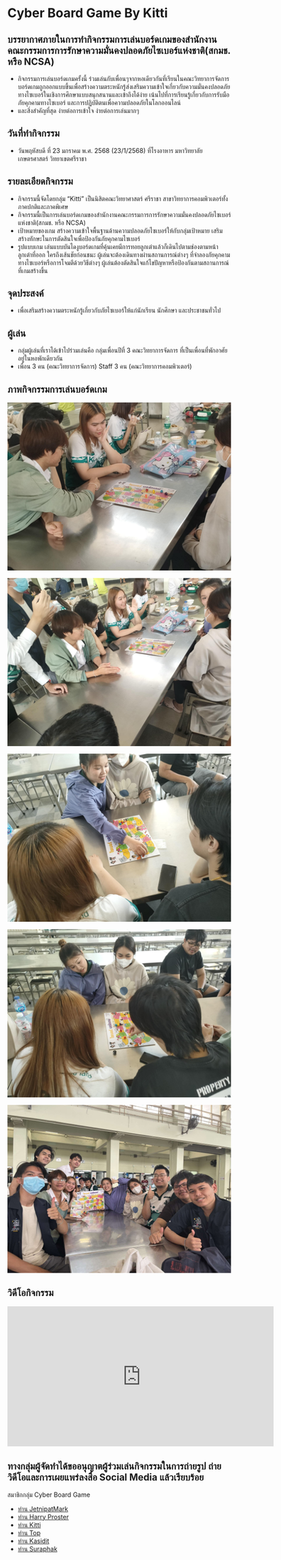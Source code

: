 # Cyber Board Game By Kitti 

## บรรยากาศภายในการทำกิจกรรมการเล่นบอร์ดเกมของสำนักงานคณะกรรมการการรักษาความมั่นคงปลอดภัยไซเบอร์แห่งชาติ(สกมช. หรือ NCSA)
  - กิจกรรมการเล่นบอร์ดเกมครั้งนี้ ร่วมเล่นกับเพื่อนๆจากหอเดียวกันที่เรียนในคณะวิทยาการจัดการ บอร์ดเกมถูกออกแบบขึ้นเพื่อสร้างความตระหนักรู้ส่งเสริมความเข้าใจเกี่ยวกับความมั่นคงปลอดภัยทางไซเบอร์ในเชิงการศึกษาแบบสนุกสนานและเข้าถึงได้ง่าย เน้นไปที่การเรียนรู้เกี่ยวกับการรับมือภัยคุกคามทางไซเบอร์ และการปฏิบัติตนเพื่อความปลอดภัยในโลกออนไลน์
  - และสิ่งสำคัญที่สุด ง่ายต่อการเข้าใจ ง่ายต่อการเล่นมากๆ

## วันที่ทำกิจกรรม
  - วันพฤหัสบดี ที่ 23 มกราคม พ.ศ. 2568 (23/1/2568) ที่โรงอาหาร มหาวิทยาลัยเกษตรศาสตร์ วิทยาเขตศรีราชา

## รายละเอียดกิจกรรม
  - กิจกรรมนี้จัดโดยกลุ่ม “Kitti” เป็นนิสิตคณะวิทยาศาสตร์ ศรีราชา สาขาวิทยาการคอมพิวเตอร์ทั้งภาคปกติและภาคพิเศษ
  - กิจกรรมนี้เป็นการเล่นบอร์ดเกมของสำนักงานคณะกรรมการการรักษาความมั่นคงปลอดภัยไซเบอร์แห่งชาติ(สกมช. หรือ NCSA)
  - เป้าหมายของเกม สร้างความเข้าใจพื้นฐานด้านความปลอดภัยไซเบอร์ให้กับกลุ่มเป้าหมาย  เสริมสร้างทักษะในการตัดสินใจเพื่อป้องกันภัยคุกคามไซเบอร์
  - รูปแบบเกม เล่นแบบบันไดงูบอร์ดเกมที่คุ้นเคยมีการทอยลูกเต๋าแล้วก็เดินไปตามช่องตามหน้าลูกเต๋าที่ออก ใครถึงเส้นชัยก่อนชนะ ผู้เล่นจะต้องเดินทางผ่านสถานการณ์ต่างๆ ที่จำลองภัยคุกคามทางไซเบอร์หรือการโจมตีด้วยวิธีต่างๆ ผู้เล่นต้องตัดสินใจแก้ไขปัญหาหรือป้องกันตามสถานการณ์ที่เกมสร้างขึ้น 

## จุดประสงค์
  - เพื่อเสริมสร้างความตระหนักรู้เกี่ยวกับภัยไซเบอร์ให้แก่นักเรียน นักศึกษา และประชาชนทั่วไป

## ผู้เล่น
  - กลุ่มผู้เล่นที่เราได้เข้าไปร่วมเล่นคือ กลุ่มเพื่อนปีที่ 3 คณะวิทยาการจัดการ ที่เป็นเพื่อนที่พักอาศัยอยู่ในหอพักเดียวกัน
  - เพื่อน 3 คน (คณะวิทยาการจัดการ) Staff 3 คน (คณะวิทยาการคอมพิวเตอร์)

## ภาพกิจกรรมการเล่นบอร์ดเกม

![Alt text](Img/5.jpg)

![Alt text](Img/4.jpg)

![Alt text](Img/3.jpg)

![Alt text](Img/2.jpg)

![Alt text](Img/1.jpg)


## วิดีโอกิจกรรม


<html lang="en">
<head>
    <meta charset="UTF-8">
    <meta name="viewport" content="width=device-width, initial-scale=1.0">
    <title>Embed YouTube Video</title>
</head>
<body>
    <!-- วิดีโอ YouTube -->
    <iframe 
        width="600" 
        height="315" 
        src="https://www.youtube.com/embed/0B2iD-YyFcw?si=AaUsiJONDK1tXgdk" 
        title="YouTube video player" 
        frameborder="0" 
        allow="accelerometer; autoplay; clipboard-write; encrypted-media; gyroscope; picture-in-picture; web-share" 
        referrerpolicy="strict-origin-when-cross-origin" 
        allowfullscreen>
    </iframe>
</body>
</html>


## ทางกลุ่มผู้จัดทำได้ขออนุญาตผู้ร่วมเล่นกิจกรรมในการถ่ายรูป ถ่ายวิดีโอและการเผยแพร่ลงสื่อ Social Media แล้วเรียบร้อย

สมาชิกกลุ่ม Cyber Board Game 
- [ท่าน JetnipatMark](https://jetnipatmark.github.io/) 
- [ท่าน Harry Proster](https://prxsss.github.io/)
- [ท่าน Kitti](https://kitty340822.github.io/)
- [ท่าน Top](https://top123321.github.io/)
- [ท่าน Kasidit](https://kasidit1647.github.io/)
- [ท่าน Suraphak](https://titigerherb.github.io/)
